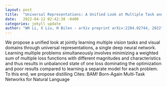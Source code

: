 ```yaml
---
layout: post
title:  "Universal Representations: A Unified Look at Multiple Task and Domain Learning"
date:   2022-04-12 02:42:38 -0400
categories: jekyll update
author: "WH Li, X Liu, H Bilen - arXiv preprint arXiv:2204.02744, 2022"
---
```

We propose a unified look at jointly learning multiple vision tasks and visual domains through universal representations, a single deep neural network. Learning multiple problems simultaneously involves minimizing a weighted sum of multiple loss functions with different magnitudes and characteristics and thus results in unbalanced state of one loss dominating the optimization and poor results compared to learning a separate model for each problem. To this end, we propose distilling Cites: BAM! Born-Again Multi-Task Networks for Natural Language